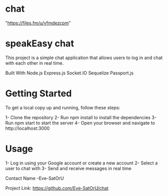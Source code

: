 # chat
"https://files.fm/u/vfmdezcpm"
# speakEasy chat
This project is a simple chat application that allows users to log in and chat with each other in real time.

Built With
Node.js
Express.js
Socket.IO
Sequelize
Passport.js
# Getting Started
To get a local copy up and running, follow these steps:

1- Clone the repository
2- Run npm install to install the dependencies
3- Run npm start to start the server
4- Open your browser and navigate to http://localhost:3000
# Usage
1- Log in using your Google account or create a new account
2- Select a user to chat with
3- Send and receive messages in real time

Contact
Name -Eve-SatOrU

Project Link: https://github.com/Eve-SatOrU/chat


